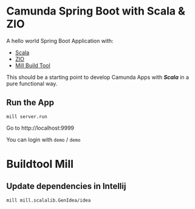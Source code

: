 # Camunda Spring Boot with Scala & ZIO

A hello world Spring Boot Application with:
* [Scala](https://www.scala-lang.org)
* [ZIO](https://zio.dev)
* [Mill Build Tool](http://www.lihaoyi.com/mill/)

This should be a starting point to develop Camunda Apps with **_Scala_** in a pure functional way.

## Run the App

    mill server.run
    
Go to http://localhost:9999 

You can login with `demo` / `demo`
 
# Buildtool Mill

## Update dependencies in Intellij

    mill mill.scalalib.GenIdea/idea